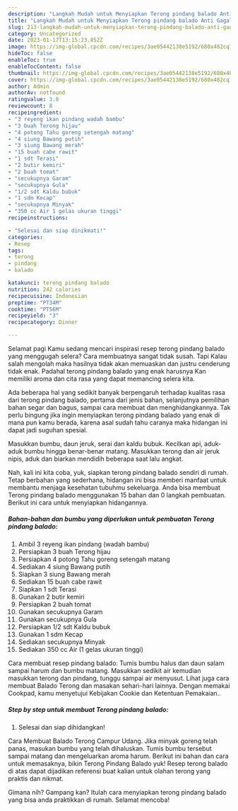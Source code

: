 ```yaml
---
description: "Langkah Mudah untuk Menyiapkan Terong pindang balado Anti Gagal"
title: "Langkah Mudah untuk Menyiapkan Terong pindang balado Anti Gagal"
slug: 213-langkah-mudah-untuk-menyiapkan-terong-pindang-balado-anti-gagal
category: Uncategorized
date: 2023-01-17T13:15:23.852Z
image: https://img-global.cpcdn.com/recipes/3ae05442138e5192/680x482cq70/terong-pindang-balado-foto-resep-utama.jpg
hideToc: false
enableToc: true
enableTocContent: false
thumbnail: https://img-global.cpcdn.com/recipes/3ae05442138e5192/680x482cq70/terong-pindang-balado-foto-resep-utama.jpg
cover: https://img-global.cpcdn.com/recipes/3ae05442138e5192/680x482cq70/terong-pindang-balado-foto-resep-utama.jpg
author: Admin
authorAv: notfound
ratingvalue: 3.8
reviewcount: 8
recipeingredient:
- "3 reyeng ikan pindang wadah bambu"
- "3 buah Terong hijau"
- "4 potong Tahu goreng setengah matang"
- "4 siung Bawang putih"
- "3 siung Bawang merah"
- "15 buah cabe rawit"
- "1 sdt Terasi"
- "2 butir kemiri"
- "2 buah tomat"
- "secukupnya Garam"
- "secukupnya Gula"
- "1/2 sdt Kaldu bubuk"
- "1 sdm Kecap"
- "secukupnya Minyak"
- "350 cc Air 1 gelas ukuran tinggi"
recipeinstructions:

- "Selesai dan siap dinikmati!"
categories:
- Resep
tags:
- terong
- pindang
- balado

katakunci: terong pindang balado 
nutrition: 242 calories
recipecuisine: Indonesian
preptime: "PT34M"
cooktime: "PT56M"
recipeyield: "3"
recipecategory: Dinner

---
```



Selamat pagi Kamu sedang mencari inspirasi resep terong pindang balado yang menggugah selera? Cara membuatnya sangat tidak susah. Tapi Kalau salah mengolah maka hasilnya tidak akan memuaskan dan justru cenderung tidak enak. Padahal terong pindang balado yang enak harusnya Kan memiliki aroma dan cita rasa yang dapat memancing selera kita.


Ada beberapa hal yang sedikit banyak berpengaruh terhadap kualitas rasa dari terong pindang balado, pertama dari jenis bahan, selanjutnya pemilihan bahan segar dan bagus, sampai cara membuat dan menghidangkannya. Tak perlu bingung jika ingin menyiapkan terong pindang balado yang enak di mana pun kamu berada, karena asal sudah tahu caranya maka hidangan ini dapat jadi suguhan spesial.

Masukkan bumbu, daun jeruk, serai dan kaldu bubuk. Kecilkan api, aduk-aduk bumbu hingga benar-benar matang. Masukkan terong dan air jeruk nipis, aduk dan biarkan mendidih beberapa saat lalu angkat.


Nah, kali ini kita coba, yuk, siapkan terong pindang balado sendiri di rumah. Tetap berbahan yang sederhana, hidangan ini bisa memberi manfaat untuk membantu menjaga kesehatan tubuhmu sekeluarga. Anda bisa membuat Terong pindang balado menggunakan 15 bahan dan 0 langkah pembuatan. Berikut ini cara untuk menyiapkan hidangannya.

<!--inarticleads1-->

##### Bahan-bahan dan bumbu yang diperlukan untuk pembuatan Terong pindang balado:

1. Ambil 3 reyeng ikan pindang (wadah bambu)
1. Persiapkan 3 buah Terong hijau
1. Persiapkan 4 potong Tahu goreng setengah matang
1. Sediakan 4 siung Bawang putih
1. Siapkan 3 siung Bawang merah
1. Sediakan 15 buah cabe rawit
1. Siapkan 1 sdt Terasi
1. Gunakan 2 butir kemiri
1. Persiapkan 2 buah tomat
1. Gunakan secukupnya Garam
1. Gunakan secukupnya Gula
1. Persiapkan 1/2 sdt Kaldu bubuk
1. Gunakan 1 sdm Kecap
1. Sediakan secukupnya Minyak
1. Sediakan 350 cc Air (1 gelas ukuran tinggi)


Cara membuat resep pindang balado: Tumis bumbu halus dan daun salam sampai harum dan bumbu matang. Masukkan sedikit air kemudian masukkan terong dan pindang, tunggu sampai air menyusut. Lihat juga cara membuat Balado Terong dan masakan sehari-hari lainnya. Dengan memakai Cookpad, kamu menyetujui Kebijakan Cookie dan Ketentuan Pemakaian.. 

<!--inarticleads2-->

##### Step by step untuk membuat Terong pindang balado:


1. Selesai dan siap dihidangkan!

Cara Membuat Balado Terong Campur Udang. Jika minyak goreng telah panas, masukan bumbu yang telah dihaluskan. Tumis bumbu tersebut sampai matang dan mengeluarkan aroma harum. Berikut ini bahan dan cara untuk memasaknya, bikin Terong Pindang Balado yuk! Resep terong balado di atas dapat dijadikan referensi buat kalian untuk olahan terong yang praktis dan nikmat. 

Gimana nih? Gampang kan? Itulah cara menyiapkan terong pindang balado yang bisa anda praktikkan di rumah. Selamat mencoba!
